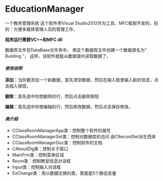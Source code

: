 ﻿# EducationManager
一个教务管理系统
这个软件用Visual Studio2012作为工具，MFC框架开发的，目的：方便多媒体管理人员的管理工作，

<strong>程序运行需要VC++和MFC dll</strong>

<p>
数据库文件在DataBase文件夹中，
用这个数据库文件创建一个数据源名为“ Building ”，
这样，该软件就能从数据源内读取数据了，
</p>


<h4><em>使用说明</em></h4>
<p>
<b>添加：</b>当你要添加一个新数据，首先清空数据，然后在输入框里输入新的信息，点击插入按钮，
</p>
<p>
<b>删除：</b>首先选中你想删除的行，然后点击删除按钮
</p>
<p>
<b>编辑：</b>首先选中你想编辑的行，然后修改数据，然后点击保存修改，
</p>

<p>
<h4><em>类介绍</em></h4>
<ul>
  <li>CClassRoomManagerApp类：控制整个软件的属性</li>
  <li>CClassRoomManagerSet类：控制对数据库的访问    由CRecordSet派生而来</li>
  <li>CClassRoomManagerDoc类：控制软件的文档</li>
  <li>CAboutDlg类：控制关于窗口</li>
  <li>MainFrm类：控制菜单区域</li>
  <li>Room类：控制教室信息对话框</li>
  <li>Input类：控制输入对话框</li>
  <li>ExChange类：用以数据交换的类，里面是5个静态变量</li>
</ul>
</p>
